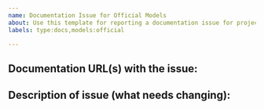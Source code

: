 ```yaml
---
name: Documentation Issue for Official Models
about: Use this template for reporting a documentation issue for projects under the “official” folder
labels: type:docs,models:official

---
```

<!--
Please make sure that this is a documentation issue. 

As per our GitHub Policy (https://github.com/tensorflow/models/blob/master/ISSUES.md), we only address code bugs, documentation issues, and feature requests on GitHub.

Please go to Stack Overflow (http://stackoverflow.com/questions/tagged/tensorflow) for help and support.
-->

## Documentation URL(s) with the issue:
<!-- Please provide a link to the documentation entry, for example: https://github.com/tensorflow/models/tree/master/official/README.md -->

## Description of issue (what needs changing):
